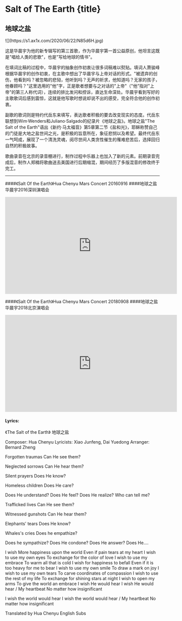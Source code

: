 # Salt of The Earth {title}
## 地球之盐

<div class="background" markdown="1">
![](https://s1.ax1x.com/2020/06/22/N85d6H.jpg)
</div>

这是华晨宇为他的新专辑写的第三首歌，作为华晨宇第一首公益原创，他坦言这既是"唱给人类的悲歌"，也是"写给地球的情书"。

在填词比稿的过程中，华晨宇的抽象创作初衷让很多词稿难以熨贴。填词人萧骏峰根据华晨宇的创作初衷，在主歌中想出了华晨宇与上帝对话的形式。"被遗弃的创伤，他看到吗？被忽略的悲恸，他听到吗？无声的祈求，他知道吗？无家的孩子，他眷顾吗？"这里选用的"他"字，正是歌者想要与之对话的"上帝"（"他"指对"上帝"的第三人称代词），连续的排比发问和控诉，直达生命深处。华晨宇看到写好的主歌歌词后感到震惊，这就是他写歌时想说却说不出的感受，完全符合他的创作初衷。

副歌的歌词则是特约代岳东来填写，表达歌者积极的要去改变现实的态度。代岳东联想到Wim·Wenders和Juliano·Salgado的纪录片《地球之盐》。地球之盐"The Salt of the Earth"语出《新约·马太福音》第5章第二节《盐和光》，耶稣称赞自己的门徒是大地之盐世间之光，是积极的旨意所在，象征悲悯以及希望。最终代岳东一气呵成，展现了一个清洗灵魂，阅尽世间人类贪性催生的罹难悲苦后，选择回归自然的积极故事。

歌曲录音在北京的录音棚进行，制作过程中乐器上也加入了新的元素。前期录音完成后，制作人郑楠将歌曲送去美国进行后期缩混，期间经历了多版混音的修改终于完工。

---------------------------------

####《Salt Of the Earth》Hua Chenyu Mars Concert 20160916
####地球之盐 华晨宇2016深圳演唱会 

<iframe width="560" height="315" src="https://www.youtube.com/embed/5U_-mELYwQE" frameborder="0" allow="accelerometer; autoplay; encrypted-media; gyroscope; picture-in-picture" allowfullscreen></iframe>

####《Salt Of the Earth》Hua Chenyu Mars Concert 20180908
####地球之盐 华晨宇2018北京演唱会 

<iframe width="560" height="315" src="https://www.youtube.com/embed/UPMqNxiSNg8" frameborder="0" allow="accelerometer; autoplay; encrypted-media; gyroscope; picture-in-picture" allowfullscreen></iframe>

#### Lyrics:
<div class="box">
《The Salt of the Earth》
       地球之盐

Composer: Hua Chenyu
Lyricists: Xiao Junfeng, Dai Yuedong
Arranger: Bernard Zheng

Forgotten traumas
Can He see them?

Neglected sorrows
Can He hear them?

Silent prayers
Does He know?

Homeless children
Does He care?

Does He understand?
Does He feel?
Does He realize?
Who can tell me?

Trafficked lives
Can He see them?

Witnessed gunshots
Can He hear them?

Elephants' tears
Does He know?

Whales's cries
Does he empathize?

Does he sympathize?
Does He condone?
Does He answer?
Does He....

I wish
More happiness upon the world
Even if pain tears at my heart
I wish to use my own eyes
To exchange for the color of love
I wish to use my embrace
To warm all that is cold
I wish for happiness to befall
Even if it is too heavy for me to bear
I wish to use my own smile
To draw a mark on joy
I wish to use my own tears
To carve coordinates of compassion
I wish to use the rest of my life
To exchange for shining stars at night
I wish to open my arms
To give the world an embrace
I wish He would hear
I wish He would hear / My heartbeat
No matter how insignificant

I wish the world would hear
I wish the world would hear / My heartbeat
No matter how insignificant

Translated by Hua Chenyu English Subs 
</div>